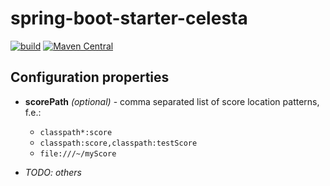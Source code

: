 # spring-boot-starter-celesta

[![build](https://github.com/CourseOrchestra/spring-boot-starter-celesta/actions/workflows/main.yml/badge.svg)](https://github.com/CourseOrchestra/spring-boot-starter-celesta/actions/workflows/main.yml)
[![Maven Central](https://maven-badges.herokuapp.com/maven-central/ru.curs/spring-boot-starter-celesta/badge.svg)](https://maven-badges.herokuapp.com/maven-central/ru.curs/spring-boot-starter-celesta)

## Configuration properties
  
* **scorePath** _(optional)_ - comma separated list of score location patterns, f.e.:

    * `classpath*:score`
    * `classpath:score,classpath:testScore`
    * `file:///~/myScore`

* _TODO: others_

